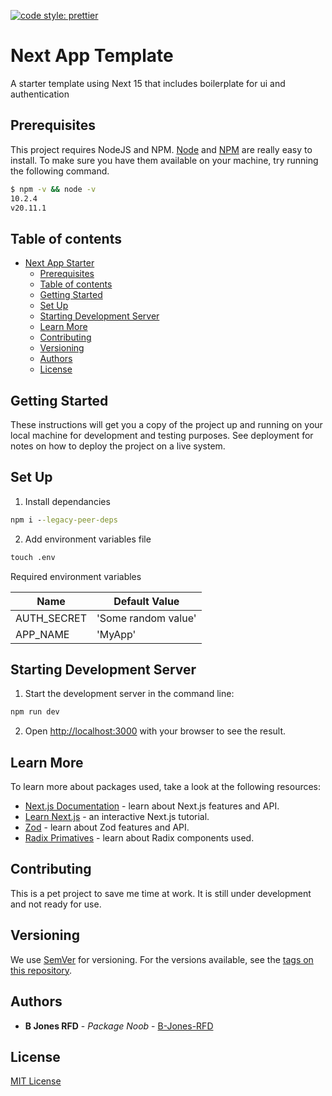 [![code style: prettier](https://img.shields.io/badge/code_style-prettier-ff69b4.svg?style=flat-square)](https://github.com/prettier/prettier)

# Next App Template

A starter template using Next 15 that includes boilerplate for ui and authentication

## Prerequisites

This project requires NodeJS and NPM.
[Node](http://nodejs.org/) and [NPM](https://npmjs.org/) are really easy to install.
To make sure you have them available on your machine,
try running the following command.

```sh
$ npm -v && node -v
10.2.4
v20.11.1
```

## Table of contents

- [Next App Starter](#next-app-starter)
  - [Prerequisites](#prerequisites)
  - [Table of contents](#table-of-contents)
  - [Getting Started](#getting-started)
  - [Set Up](#set-up)
  - [Starting Development Server](#starting-development-server)
  - [Learn More](#learn-more)
  - [Contributing](#contributing)
  - [Versioning](#versioning)
  - [Authors](#authors)
  - [License](#license)

## Getting Started

These instructions will get you a copy of the project up and running on your local machine for development and testing purposes. See deployment for notes on how to deploy the project on a live system.

## Set Up

1. Install dependancies

```cmd
npm i --legacy-peer-deps
```

2. Add environment variables file

```cmd
touch .env
```

Required environment variables

| Name        | Default Value       |
| ----------- | ------------------- |
| AUTH_SECRET | 'Some random value' |
| APP_NAME    | 'MyApp'             |

## Starting Development Server

1. Start the development server in the command line:

```cmd
npm run dev
```

2. Open [http://localhost:3000](http://localhost:3000) with your browser to see the result.

## Learn More

To learn more about packages used, take a look at the following resources:

- [Next.js Documentation](https://nextjs.org/docs) - learn about Next.js features and API.
- [Learn Next.js](https://nextjs.org/learn) - an interactive Next.js tutorial.
- [Zod](https://zod.dev) - learn about Zod features and API.
- [Radix Primatives](https://www.radix-ui.com/primitives) - learn about Radix components used.

## Contributing

This is a pet project to save me time at work. It is still under development and not ready for use.

## Versioning

We use [SemVer](http://semver.org/) for versioning. For the versions available, see the [tags on this repository](https://github.com/B-Jones-RFD/sp-rest-connect/tags).

## Authors

- **B Jones RFD** - _Package Noob_ - [B-Jones-RFD](https://github.com/B-Jones-RFD)

## License

[MIT License](https://github.com/B-Jones-RFD/next-app-template/blob/main/LICENSE)
